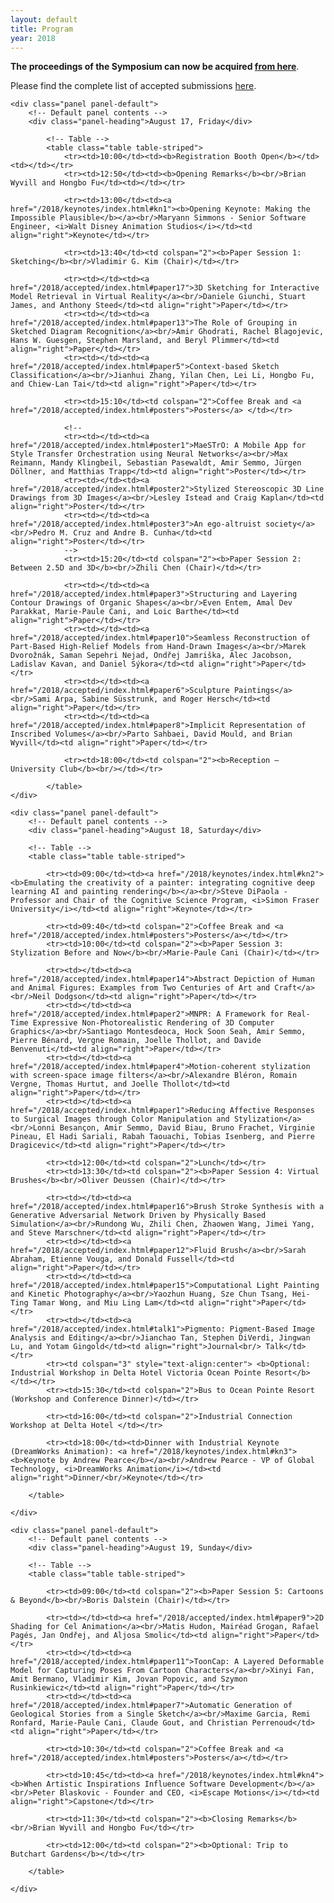 ```yaml
---
layout: default
title: Program
year: 2018
---
```


**The proceedings of the Symposium can now be acquired [from here](https://dl.acm.org/citation.cfm?id=3229147)**.

Please find the complete list of accepted submissions [here](/2018/accepted/index.html).

<!--
<p>
    <div class="alert alert-warning">Please note that the program is preliminary and will be continuously updated.</div>
</p>
-->

<div class="col-12 col-sm-12 col-lg-12">

	<div class="panel panel-default">
		<!-- Default panel contents -->
		<div class="panel-heading">August 17, Friday</div>

			<!-- Table -->
			<table class="table table-striped">
				<tr><td>10:00</td><td><b>Registration Booth Open</b></td><td></td></tr>
				<tr><td>12:50</td><td><b>Opening Remarks</b><br/>Brian Wyvill and Hongbo Fu</td><td></td></tr>

				<tr><td>13:00</td><td><a href="/2018/keynotes/index.html#kn1"><b>Opening Keynote: Making the Impossible Plausible</b></a><br/>Maryann Simmons - Senior Software Engineer, <i>Walt Disney Animation Studios</i></td><td align="right">Keynote</td></tr>

				<tr><td>13:40</td><td colspan="2"><b>Paper Session 1: Sketching</b><br/>Vladimir G. Kim (Chair)</td></tr>

				<tr><td></td><td><a href="/2018/accepted/index.html#paper17">3D Sketching for Interactive Model Retrieval in Virtual Reality</a><br/>Daniele Giunchi, Stuart James, and Anthony Steed</td><td align="right">Paper</td></tr>
				<tr><td></td><td><a href="/2018/accepted/index.html#paper13">The Role of Grouping in Sketched Diagram Recognition</a><br/>Amir Ghodrati, Rachel Blagojevic, Hans W. Guesgen, Stephen Marsland, and Beryl Plimmer</td><td align="right">Paper</td></tr>
				<tr><td></td><td><a href="/2018/accepted/index.html#paper5">Context-based Sketch Classification</a><br/>Jianhui Zhang, Yilan Chen, Lei Li, Hongbo Fu, and Chiew-Lan Tai</td><td align="right">Paper</td></tr>

				<tr><td>15:10</td><td colspan="2">Coffee Break and <a href="/2018/accepted/index.html#posters">Posters</a> </td></tr>

				<!--
				<tr><td></td><td><a href="/2018/accepted/index.html#poster1">MaeSTrO: A Mobile App for Style Transfer Orchestration using Neural Networks</a><br/>Max Reimann, Mandy Klingbeil, Sebastian Pasewaldt, Amir Semmo, Jürgen Döllner, and Matthias Trapp</td><td align="right">Poster</td></tr>
				<tr><td></td><td><a href="/2018/accepted/index.html#poster2">Stylized Stereoscopic 3D Line Drawings from 3D Images</a><br/>Lesley Istead and Craig Kaplan</td><td align="right">Poster</td></tr>
				<tr><td></td><td><a href="/2018/accepted/index.html#poster3">An ego-altruist society</a><br/>Pedro M. Cruz and Andre B. Cunha</td><td align="right">Poster</td></tr>
				-->
				<tr><td>15:20</td><td colspan="2"><b>Paper Session 2: Between 2.5D and 3D</b><br/>Zhili Chen (Chair)</td></tr>

				<tr><td></td><td><a href="/2018/accepted/index.html#paper3">Structuring and Layering Contour Drawings of Organic Shapes</a><br/>Even Entem, Amal Dev Parakkat, Marie-Paule Cani, and Loic Barthe</td><td align="right">Paper</td></tr>
				<tr><td></td><td><a href="/2018/accepted/index.html#paper10">Seamless Reconstruction of Part-Based High-Relief Models from Hand-Drawn Images</a><br/>Marek Dvorožnák, Saman Sepehri Nejad, Ondřej Jamriška, Alec Jacobson, Ladislav Kavan, and Daniel Sýkora</td><td align="right">Paper</td></tr>
				<tr><td></td><td><a href="/2018/accepted/index.html#paper6">Sculpture Paintings</a><br/>Sami Arpa, Sabine Süsstrunk, and Roger Hersch</td><td align="right">Paper</td></tr>
				<tr><td></td><td><a href="/2018/accepted/index.html#paper8">Implicit Representation of Inscribed Volumes</a><br/>Parto Sahbaei, David Mould, and Brian Wyvill</td><td align="right">Paper</td></tr>

				<tr><td>18:00</td><td colspan="2"><b>Reception – University Club</b><br/></td></tr>

			</table>
	</div>

	<div class="panel panel-default">
		<!-- Default panel contents -->
		<div class="panel-heading">August 18, Saturday</div>

		<!-- Table -->
		<table class="table table-striped">

			<tr><td>09:00</td><td><a href="/2018/keynotes/index.html#kn2"><b>Emulating the creativity of a painter: integrating cognitive deep learning AI and painting rendering</b></a><br/>Steve DiPaola - Professor and Chair of the Cognitive Science Program, <i>Simon Fraser University</i></td><td align="right">Keynote</td></tr>

			<tr><td>09:40</td><td colspan="2">Coffee Break and <a href="/2018/accepted/index.html#posters">Posters</a></td></tr>
			<tr><td>10:00</td><td colspan="2"><b>Paper Session 3: Stylization Before and Now</b><br/>Marie-Paule Cani (Chair)</td></tr>

			<tr><td></td><td><a href="/2018/accepted/index.html#paper14">Abstract Depiction of Human and Animal Figures: Examples from Two Centuries of Art and Craft</a><br/>Neil Dodgson</td><td align="right">Paper</td></tr>
			<tr><td></td><td><a href="/2018/accepted/index.html#paper2">MNPR: A Framework for Real-Time Expressive Non-Photorealistic Rendering of 3D Computer Graphics</a><br/>Santiago Montesdeoca, Hock Soon Seah, Amir Semmo, Pierre Bénard, Vergne Romain, Joelle Thollot, and Davide Benvenuti</td><td align="right">Paper</td></tr>
			<tr><td></td><td><a href="/2018/accepted/index.html#paper4">Motion-coherent stylization with screen-space image filters</a><br/>Alexandre Bléron, Romain Vergne, Thomas Hurtut, and Joelle Thollot</td><td align="right">Paper</td></tr>
			<tr><td></td><td><a href="/2018/accepted/index.html#paper1">Reducing Affective Responses to Surgical Images through Color Manipulation and Stylization</a><br/>Lonni Besançon, Amir Semmo, David Biau, Bruno Frachet, Virginie Pineau, El Hadi Sariali, Rabah Taouachi, Tobias Isenberg, and Pierre Dragicevic</td><td align="right">Paper</td></tr>

			<tr><td>12:00</td><td colspan="2">Lunch</td></tr>
			<tr><td>13:30</td><td colspan="2"><b>Paper Session 4: Virtual Brushes</b><br/>Oliver Deussen (Chair)</td></tr>

			<tr><td></td><td><a href="/2018/accepted/index.html#paper16">Brush Stroke Synthesis with a Generative Adversarial Network Driven by Physically Based Simulation</a><br/>Rundong Wu, Zhili Chen, Zhaowen Wang, Jimei Yang, and Steve Marschner</td><td align="right">Paper</td></tr>
			<tr><td></td><td><a href="/2018/accepted/index.html#paper12">Fluid Brush</a><br/>Sarah Abraham, Etienne Vouga, and Donald Fussell</td><td align="right">Paper</td></tr>
			<tr><td></td><td><a href="/2018/accepted/index.html#paper15">Computational Light Painting and Kinetic Photography</a><br/>Yaozhun Huang, Sze Chun Tsang, Hei-Ting Tamar Wong, and Miu Ling Lam</td><td align="right">Paper</td></tr>
			<tr><td></td><td><a href="/2018/accepted/index.html#talk1">Pigmento: Pigment-Based Image Analysis and Editing</a><br/>Jianchao Tan, Stephen DiVerdi, Jingwan Lu, and Yotam Gingold</td><td align="right">Journal<br/> Talk</td></tr>
            <tr><td colspan="3" style="text-align:center"> <b>Optional: Industrial Workshop in Delta Hotel Victoria Ocean Pointe Resort</b></td></tr>
			<tr><td>15:30</td><td colspan="2">Bus to Ocean Pointe Resort (Workshop and Conference Dinner)</td></tr>

			<tr><td>16:00</td><td colspan="2">Industrial Connection Workshop at Delta Hotel </td></tr>

			<tr><td>18:00</td><td>Dinner with Industrial Keynote (DreamWorks Animation): <a href="/2018/keynotes/index.html#kn3"><b>Keynote by Andrew Pearce</b></a><br/>Andrew Pearce - VP of Global Technology, <i>DreamWorks Animation</i></td><td align="right">Dinner/<br/>Keynote</td></tr>

		</table>

	</div>

	<div class="panel panel-default">
		<!-- Default panel contents -->
		<div class="panel-heading">August 19, Sunday</div>

		<!-- Table -->
		<table class="table table-striped">

			<tr><td>09:00</td><td colspan="2"><b>Paper Session 5: Cartoons & Beyond</b><br/>Boris Dalstein (Chair)</td></tr>

			<tr><td></td><td><a href="/2018/accepted/index.html#paper9">2D Shading for Cel Animation</a><br/>Matis Hudon, Mairéad Grogan, Rafael Pagés, Jan Ondřej, and Aljosa Smolic</td><td align="right">Paper</td></tr>
			<tr><td></td><td><a href="/2018/accepted/index.html#paper11">ToonCap: A Layered Deformable Model for Capturing Poses From Cartoon Characters</a><br/>Xinyi Fan, Amit Bermano, Vladimir Kim, Jovan Popovic, and Szymon Rusinkiewicz</td><td align="right">Paper</td></tr>
			<tr><td></td><td><a href="/2018/accepted/index.html#paper7">Automatic Generation of Geological Stories from a Single Sketch</a><br/>Maxime Garcia, Remi Ronfard, Marie-Paule Cani, Claude Gout, and Christian Perrenoud</td><td align="right">Paper</td></tr>

			<tr><td>10:30</td><td colspan="2">Coffee Break and <a href="/2018/accepted/index.html#posters">Posters</a></td></tr>

			<tr><td>10:45</td><td><a href="/2018/keynotes/index.html#kn4"><b>When Artistic Inspirations Influence Software Development</b></a><br/>Peter Blaskovic - Founder and CEO, <i>Escape Motions</i></td><td align="right">Capstone</td></tr>

			<tr><td>11:30</td><td colspan="2"><b>Closing Remarks</b><br/>Brian Wyvill and Hongbo Fu</td></tr>

			<tr><td>12:00</td><td colspan="2"><b>Optional: Trip to Butchart Gardens</b></td></tr>

		</table>

	</div>

</div><!--/span-->
